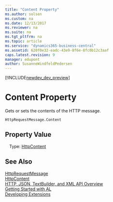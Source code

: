 ```yaml
---
title: "Content Property"
ms.author: solsen
ms.custom: na
ms.date: 12/13/2017
ms.reviewer: na
ms.suite: na
ms.tgt_pltfrm: na
ms.topic: article
ms.service: "dynamics365-business-central"
ms.assetid: 620f0e32-eadc-43e9-8f6e-8fc0b12c3aaf
caps.latest.revision: 9
manager: edupont
author: SusanneWindfeldPedersen
---
```


[!INCLUDE[newdev_dev_preview](../includes/newdev_dev_preview.md)]

# Content Property
Gets or sets the contents of the HTTP message.

```
HttpRequestMessage.Content
```

## Property Value
&emsp;Type: [HttpContent](httpcontent-class.md)

## See Also
[HttpRequestMessage](httprequestmessage-class.md)  
[HttpContent](httpcontent-class.md)  
[HTTP, JSON, TextBuilder, and XML API Overview](../devenv-restapi-overview.md)  
[Getting Started with AL](../devenv-get-started.md)  
[Developing Extensions](../devenv-dev-overview.md)  